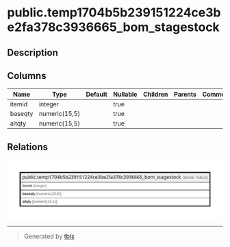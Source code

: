 # public.temp1704b5b239151224ce3be2fa378c3936665_bom_stagestock

## Description

## Columns

| Name | Type | Default | Nullable | Children | Parents | Comment |
| ---- | ---- | ------- | -------- | -------- | ------- | ------- |
| itemid | integer |  | true |  |  |  |
| baseqty | numeric(15,5) |  | true |  |  |  |
| altqty | numeric(15,5) |  | true |  |  |  |

## Relations

![er](public.temp1704b5b239151224ce3be2fa378c3936665_bom_stagestock.svg)

---

> Generated by [tbls](https://github.com/k1LoW/tbls)
